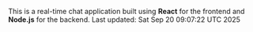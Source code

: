 This is a real-time chat application built using **React** for the frontend and **Node.js** for the backend.
Last updated: Sat Sep 20 09:07:22 UTC 2025
